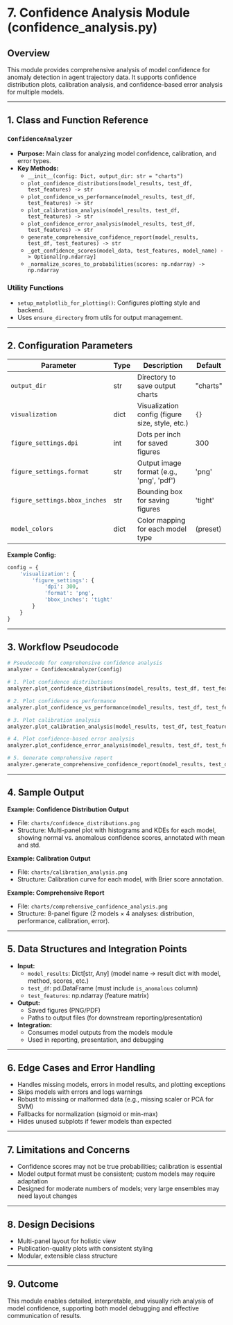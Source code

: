 # 7. Confidence Analysis Module (confidence_analysis.py)

## Overview
This module provides comprehensive analysis of model confidence for anomaly detection in agent trajectory data. It supports confidence distribution plots, calibration analysis, and confidence-based error analysis for multiple models.

---

## 1. Class and Function Reference

### `ConfidenceAnalyzer`
- **Purpose:** Main class for analyzing model confidence, calibration, and error types.
- **Key Methods:**
  - `__init__(config: Dict, output_dir: str = "charts")`
  - `plot_confidence_distributions(model_results, test_df, test_features) -> str`
  - `plot_confidence_vs_performance(model_results, test_df, test_features) -> str`
  - `plot_calibration_analysis(model_results, test_df, test_features) -> str`
  - `plot_confidence_error_analysis(model_results, test_df, test_features) -> str`
  - `generate_comprehensive_confidence_report(model_results, test_df, test_features) -> str`
  - `_get_confidence_scores(model_data, test_features, model_name) -> Optional[np.ndarray]`
  - `_normalize_scores_to_probabilities(scores: np.ndarray) -> np.ndarray`

### Utility Functions
- `setup_matplotlib_for_plotting()`: Configures plotting style and backend.
- Uses `ensure_directory` from utils for output management.

---

## 2. Configuration Parameters

| Parameter                | Type    | Description                                              | Default      |
|--------------------------|---------|----------------------------------------------------------|--------------|
| `output_dir`             | str     | Directory to save output charts                          | "charts"    |
| `visualization`          | dict    | Visualization config (figure size, style, etc.)          | `{}`         |
| `figure_settings.dpi`    | int     | Dots per inch for saved figures                          | 300          |
| `figure_settings.format` | str     | Output image format (e.g., 'png', 'pdf')                 | 'png'        |
| `figure_settings.bbox_inches` | str | Bounding box for saving figures                          | 'tight'      |
| `model_colors`           | dict    | Color mapping for each model type                        | (preset)     |

**Example Config:**
```python
config = {
    'visualization': {
        'figure_settings': {
            'dpi': 300,
            'format': 'png',
            'bbox_inches': 'tight'
        }
    }
}
```

---

## 3. Workflow Pseudocode

```python
# Pseudocode for comprehensive confidence analysis
analyzer = ConfidenceAnalyzer(config)

# 1. Plot confidence distributions
analyzer.plot_confidence_distributions(model_results, test_df, test_features)

# 2. Plot confidence vs performance
analyzer.plot_confidence_vs_performance(model_results, test_df, test_features)

# 3. Plot calibration analysis
analyzer.plot_calibration_analysis(model_results, test_df, test_features)

# 4. Plot confidence-based error analysis
analyzer.plot_confidence_error_analysis(model_results, test_df, test_features)

# 5. Generate comprehensive report
analyzer.generate_comprehensive_confidence_report(model_results, test_df, test_features)
```

---

## 4. Sample Output

**Example: Confidence Distribution Output**
- File: `charts/confidence_distributions.png`
- Structure: Multi-panel plot with histograms and KDEs for each model, showing normal vs. anomalous confidence scores, annotated with mean and std.

**Example: Calibration Output**
- File: `charts/calibration_analysis.png`
- Structure: Calibration curve for each model, with Brier score annotation.

**Example: Comprehensive Report**
- File: `charts/comprehensive_confidence_analysis.png`
- Structure: 8-panel figure (2 models × 4 analyses: distribution, performance, calibration, error).

---

## 5. Data Structures and Integration Points

- **Input:**
  - `model_results`: Dict[str, Any] (model name → result dict with model, method, scores, etc.)
  - `test_df`: pd.DataFrame (must include `is_anomalous` column)
  - `test_features`: np.ndarray (feature matrix)
- **Output:**
  - Saved figures (PNG/PDF)
  - Paths to output files (for downstream reporting/presentation)
- **Integration:**
  - Consumes model outputs from the models module
  - Used in reporting, presentation, and debugging

---

## 6. Edge Cases and Error Handling
- Handles missing models, errors in model results, and plotting exceptions
- Skips models with errors and logs warnings
- Robust to missing or malformed data (e.g., missing scaler or PCA for SVM)
- Fallbacks for normalization (sigmoid or min-max)
- Hides unused subplots if fewer models than expected

---

## 7. Limitations and Concerns
- Confidence scores may not be true probabilities; calibration is essential
- Model output format must be consistent; custom models may require adaptation
- Designed for moderate numbers of models; very large ensembles may need layout changes

---

## 8. Design Decisions
- Multi-panel layout for holistic view
- Publication-quality plots with consistent styling
- Modular, extensible class structure

---

## 9. Outcome
This module enables detailed, interpretable, and visually rich analysis of model confidence, supporting both model debugging and effective communication of results. 